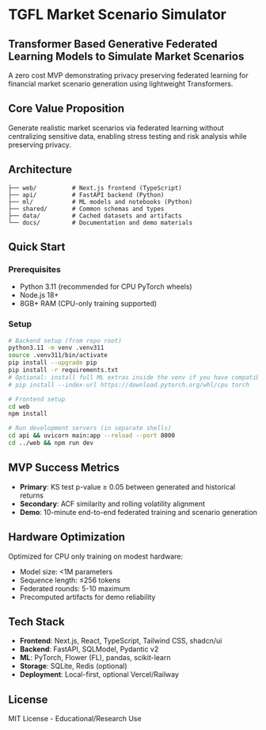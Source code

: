 # TGFL Market Scenario Simulator

## Transformer Based Generative Federated Learning Models to Simulate Market Scenarios

A zero cost MVP demonstrating privacy preserving federated learning for financial market scenario generation using lightweight Transformers.

## Core Value Proposition

Generate realistic market scenarios via federated learning without centralizing sensitive data, enabling stress testing and risk analysis while preserving privacy.

## Architecture

```
├── web/          # Next.js frontend (TypeScript)
├── api/          # FastAPI backend (Python)
├── ml/           # ML models and notebooks (Python)
├── shared/       # Common schemas and types
├── data/         # Cached datasets and artifacts
└── docs/         # Documentation and demo materials
```

## Quick Start

### Prerequisites

- Python 3.11 (recommended for CPU PyTorch wheels)
- Node.js 18+
- 8GB+ RAM (CPU-only training supported)

### Setup

```bash
# Backend setup (from repo root)
python3.11 -m venv .venv311
source .venv311/bin/activate
pip install --upgrade pip
pip install -r requirements.txt
# Optional: install full ML extras inside the venv if you have compatible hardware
# pip install --index-url https://download.pytorch.org/whl/cpu torch

# Frontend setup
cd web
npm install

# Run development servers (in separate shells)
cd api && uvicorn main:app --reload --port 8000
cd ../web && npm run dev
```

## MVP Success Metrics

- **Primary**: KS test p-value ≥ 0.05 between generated and historical returns
- **Secondary**: ACF similarity and rolling volatility alignment
- **Demo**: 10-minute end-to-end federated training and scenario generation

## Hardware Optimization

Optimized for CPU only training on modest hardware:

- Model size: <1M parameters
- Sequence length: ≤256 tokens
- Federated rounds: 5-10 maximum
- Precomputed artifacts for demo reliability

## Tech Stack

- **Frontend**: Next.js, React, TypeScript, Tailwind CSS, shadcn/ui
- **Backend**: FastAPI, SQLModel, Pydantic v2
- **ML**: PyTorch, Flower (FL), pandas, scikit-learn
- **Storage**: SQLite, Redis (optional)
- **Deployment**: Local-first, optional Vercel/Railway

## License

MIT License - Educational/Research Use
